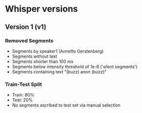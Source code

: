 # Whisper versions

## Version 1 (v1)

### Removed Segments
- Segments by speaker1 (Annette Gerstenberg)
- Segments without text
- Segments shorter than 100 ms
- Segments below intensity threshold of 1e-6 ('silent segments')
- Segments containing text "(buzz) anon (buzz)"

### Train-Test Split
- Train: 80%
- Test: 20%
- No segments ascribed to test set via manual selection